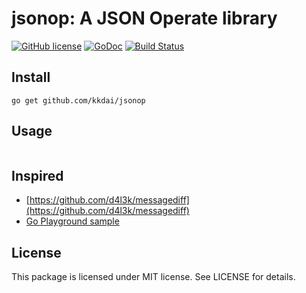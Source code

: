 jsonop: A JSON Operate library
==================

[![GitHub license](https://img.shields.io/badge/license-MIT-blue.svg)](https://raw.githubusercontent.com/kkdai/jsonop/master/LICENSE)  [![GoDoc](https://godoc.org/github.com/kkdai/jsonop?status.svg)](https://godoc.org/github.com/kkdai/jsonop)  [![Build Status](https://travis-ci.org/kkdai/jsonop.svg?branch=master)](https://travis-ci.org/kkdai/jsonop)



Install
---------------
`go get github.com/kkdai/jsonop`


Usage
---------------

```go


```

Inspired
---------------

- [https://github.com/d4l3k/messagediff](https://github.com/d4l3k/messagediff)
- [Go Playground sample](http://play.golang.org/p/rGCez-W36T)

License
---------------

This package is licensed under MIT license. See LICENSE for details.


